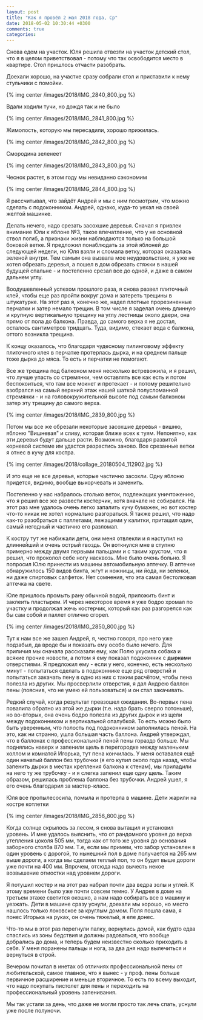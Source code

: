 ```yaml
---
layout: post
title: "Как я провёл 2 мая 2018 года, Ср"
date: 2018-05-02 10:30:44 +0300
comments: true
categories: 
---
```

Снова едем на участок. Юля решила отвезти на участок детский стол, что я в целом приветствовал - потому что так освободится место в квартире. Стол пришлось отчасти разобрать.

Доехали хорошо, на участке сразу собрали стол и приставили к нему стульчики с помойки.

{% img center /images/2018/IMG_2840_800.jpg %}

Вдали ходили тучи, но дождя так и не было 

{% img center /images/2018/IMG_2841_800.jpg %}

Жимолость, которую мы пересадили, хорошо прижилась.

{% img center /images/2018/IMG_2842_800.jpg %}

Смородина зеленеет

{% img center /images/2018/IMG_2843_800.jpg %}

Чеснок растет, в этом году мы невиданно сэкономим

{% img center /images/2018/IMG_2844_800.jpg %}

Я рассчитывал, что зайдёт Андрей и мы с ним посмотрим, что можно сделать с подоконником. Андрей, однако, куда-то уехал на своей желтой машинке. 

Делать нечего, надо срезать засохшие деревья. Сначал я привлек внимание Юли к яблоне №3, такое впечатление, что у не основной ствол погиб, а признаки жизни наблюдаются только на большой боковой ветке. Я предложил понаблюдать за этой яблоней до следующей недели, но Юля взяли и сломала ветку, которая оказалась зеленой внутри. Тем самым она вызвала мое неудовольствие, я уже не хотел обрезать деревья, а пошел в дом обрезать стяжки в нашей будущей спальне - и постепенно срезал все до одной, и даже в самом дальнем углу.

Воодушевленный успехом прошлого раза, я снова развел плиточный клей, чтобы еще раз пройти вокруг дома и затереть трещины в штукатурке. На этот раз я, конечно же, надел плотные прорезиненные перчатки и затер немало трещин. В том числе я заделал очень длинную и крупную вертикальную трещину на углу лестницы около двери, она прямо от пола до балкона. Правда, до самого верха я не достал, осталось сантиметров тридцать. Туда, видимо, стекает вода с балкона, оттого возникла трещина.

К концу оказалось, что благодаря чудесному пилинговому эффекту плиточного клея в перчатке протерлась дырка, и на среднем пальце тоже дырка до мяса. То есть и перчатки не помогают.

Все же трещина под балконом меня несколько встревожила, и я решил, что лучше упасть со стремянки, чем оставлять все как есть и потом беспокоиться, что там все мокнет и протекает - и потому решительно взобрался на самый верхний этаж нашей шаткой полусломанной стремянки - и на головокружительной высоте под самым балконом затер эту трещину до самого верха.

{% img center /images/2018/IMG_2839_800.jpg %}

Потом мы все же обрезали некоторые засохшие деревья - вишню, яблоню "Вишневая" и сливу, которая ближе всех к туям. Непонятно, как эти деревья будут дальше расти. Возможно, благодаря развитой корневой системе им удастся разрастись заново. Все срезанные ветки я отнес в кучу для костра.

{% img center /images/2018/collage_20180504_112902.jpg %}

И это еще не все деревья, которые частично засохли. Одну яблоню придется, видимо, вообще выкорчевать и заменить.

Постепенно у нас набралось столько веток, подлежащих уничтожению, что я решил все же развести костерчик, хотя вначале не собирался. На этот раз мне удалось очень легко запалить кучу бумажек, но вот костер что-то никак не хотел нормально разгораться. Я также решил, что надо как-то разобраться с паллетами, лежащими у калитки, притащил один, самый негодный и частично его разломал.

К костру тут же набижали дети, они меня отвлекли и я наступил на длиннейший и очень острый гвоздь. Он воткнулся мне в ступню примерно между двумя первыми пальцами и с таким хрустом, что я решил, что проколол себе ногу насквозь. Мне было очень больно. Я попросил Юлю принести из машины автомобильную аптечку. В аптечке обнаружилось 150 видов бинта, жгут и ножницы, ни йода, ни зеленки, ни даже спиртовых салфеток. Нет сомнения, что эта самая бестолковая аптечка на свете.

Юле пришлось промыть рану обычной водой, приложить бинт и заклеить пластырем. И через некоторое время я уже бодро хромал по участку и продолжал жечь костерчик, который как раз разгорелся как бы сам собой и паллет отлично сгорел.

{% img center /images/2018/IMG_2850_800.jpg %}

Тут к нам все же зашел Андрей, я, честно говоря, про него уже подзабыл, да вроде бы и показать ему особо было нечего. Для приличия мы сначала рассказали ему, как Полю укусила собака и всякие прочие новости, а потом я ему показал подоконник с ~~дырками~~ отверстиями. Я предложил ему - если у него, конечно, есть несколько минут - попытаться сделать в подоконнике еще ряд отверстий и попытаться закачать пену в одно из них с таким расчётом, чтобы пена полезла из других. Мы просверлили отверстия, я дал Андрею баллон пены (пояснив, что не умею ей пользоваться) и он стал закачивать. 

Редкий случай, когда результат превзошел ожидания. Во-первых пена повалила обратно из этой же дырки (т.е. надо брать сверло потоньше), но во-вторых, она очень бодро полезла из других дырок и из щели между подоконником и вертикальной опалубкой. То есть можно было быть уверенным, что полость под подоконником заполнилась пеной. На это, как ни странно, ушла большая часть баллона. Андрей утверждал, что в баллонах с профессиональной пеной пены гораздо больше. Мы поднялись наверх и запенили щель в перегородке между маленьким холлом и комнатой Игорька, тут пена кончилась. У меня оставался ещё один начатый баллон без трубочки (я его купил около года назад, чтобы запенить дырки в местах крепления балкона к стенам), мы приладили на него ту же трубочку - и я слегка запенил еще одну щель. Таким образом, решилась проблема баллона без трубочки. Андрей ушел, я его очень благодарил за мастер-класс.

Юля все пропылесосила, помыла и протерла в машине. Дети жарили на костре котлетки 

{% img center /images/2018/IMG_2856_800.jpg %}

Когда солнце скрылось за лесом, я снова вытащил и установил уровень. И мне удалось выяснить, что от рандомного уровня до верха утепления цоколя 505 мм, тогда как от того же уровня до основания заборного столба 870 мм. Т.е, если мы примем, что забор установлен в один уровень с дорогой, то нынешний пол в доме получается на 265 мм выше дороги, а когда мы сделаем теплый пол, то он будет выше дороги уже почти на 400 мм. Впрочем, отсюда надо вычесть некое возвышение отмостки над уровнем дороги. 

Я потушил костер и на этот раз набрал почти два ведра золы и углей. К этому времени было уже почти совсем темно. У Андрея в доме на третьем этаже светится окошко, а нам надо собирать все в машину и уезжать. Дети в машине сразу уснули, доехали мы хорошо, но место нашлось только лоховское за круглым домом. Поля пошла сама, я понес Игорька на руках, он очень тяжелый, я еле донес.

Что-то мы в этот раз перегнули палку, вернулись домой, как будто едва спаслись из зоны бедствия и должны радоваться, что вообще добрались до дома, и теперь будем неизвестно сколько приходить в себя. У меня поранены пальцы и нога, за два дня надо вылечиться и вернуться в строй.

Вечером почитал в инетах об отличиях профессиональной пены от любительской, самое главное, что я вынес - у проф. пены больше первичное расширение и меньше вторичное. То есть по всему выходит, что надо покупать пистолет для пены и переходить на профессиональный уровень запенивания.

Мы так устали за день, что даже не могли просто так лечь спать, уснули уже после полуночи.